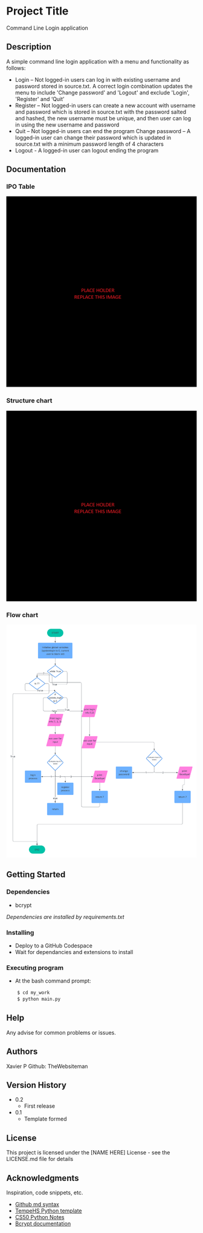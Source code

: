 # Project Title

Command Line Login application

## Description

A simple command line login application with a menu and functionality as follows:

* Login – Not logged-in users can log in with existing username and password stored in source.txt. A correct login combination updates the menu to include 'Change password' and 'Logout' and exclude 'Login', 'Register' and ‘Quit’
* Register – Not logged-in users can create a new account with username and password which is stored in source.txt with the password salted and hashed, the new username must be unique, and then user can log in using the new username and password
* Quit – Not logged-in users can end the program
Change password – A logged-in user can change their password which is updated in source.txt with a minimum password length of 4 characters
* Logout - A logged-in user can logout ending the program

## Documentation

### IPO Table

<img src="IPO.png" />

### Structure chart

<img src="Structure_Chart.png" />

### Flow chart

<img src="Flow_Chart.png" />

## Getting Started

### Dependencies

* bcrypt

*Dependencies are installed by requirements.txt*

### Installing

* Deploy to a GitHub Codespace
* Wait for dependancies and extensions to install

### Executing program

* At the bash command prompt:

``` bash
    $ cd my_work
    $ python main.py
```

## Help

Any advise for common problems or issues.


## Authors

Xavier P
Github: TheWebsiteman



## Version History

* 0.2
    * First release
* 0.1
    * Template formed

## License

This project is licensed under the [NAME HERE] License - see the LICENSE.md file for details

## Acknowledgments

Inspiration, code snippets, etc.
* [Github md syntax](https://docs.github.com/en/get-started/writing-on-github/getting-started-with-writing-and-formatting-on-github/basic-writing-and-formatting-syntax)
* [TempeHS Python template](https://github.com/TempeHS/TempeHS_Python_DevContainer)
* [CS50 Python Notes](https://github.com/TempeHS/PythonFundamentals)
* [Bcrypt documentation](https://pypi.org/project/bcrypt/)